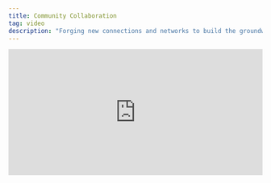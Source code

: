 ```yaml
---
title: Community Collaboration
tag: video
description: "Forging new connections and networks to build the groundwork for Wilkinsburg residents to launch novel and interdisciplinary initiatives."
---
```

<iframe src="https://player.vimeo.com/video/107354409"
frameborder="0" width="100%" height="250" webkitallowfullscreen mozallowfullscreen allowfullscreen></iframe>
